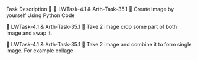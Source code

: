 Task Description 📄
🔅 LWTask-4.1 & Arth-Task-35.1
📌 Create image by yourself Using Python Code 

🔅 LWTask-4.1 & Arth-Task-35.1
📌 Take 2 image crop some part of both image and swap it. 

🔅 LWTask-4.1 & Arth-Task-35.1
📌 Take 2 image and combine it to form single image. For example collage










